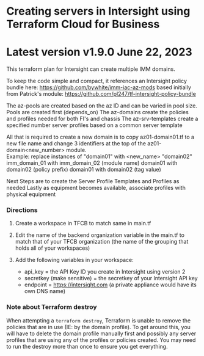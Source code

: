 
# Creating servers in Intersight using Terraform Cloud for Business
# Latest version v1.9.0 June 22, 2023

This terraform plan for Intersight can create multiple IMM domains.

To keep the code simple and compact, it references an Intersight policy bundle here:
https://github.com/bywhite/imm-iac-az-mods
based initially from Patrick's module:  https://github.com/pl247/tf-intersight-policy-bundle

The az-pools are created based on the az ID and can be varied in pool size. Pools are created first (depends_on)
The az-domains create the policies and profiles needed for both FI's and chassis
The az-srv-templates create a specified number server profiles based on a common server template

All that is required to create a new domain is to copy az01-domain01.tf to a new file name and change 3 identifiers at the top of the az01-domain<new_number> module.  
    Example: replace instances of "domain01" with <new_name> "domain02"
        imm_domain_01        with    imm_domain_02        (module name)
        domain01             with    domain02             (policy prefix)
        domain01             with    domain02             (tag value)

Next Steps are to create the Server Profile Templates and Profiles as needed
Lastly as equipment becomes available, associate profiles with physical equipment


### Directions

1. Create a workspace in TFCB to match same in main.tf

2. Edit the name of the backend organization variable in the main.tf to match that of your TFCB organization (the name of the grouping that holds all of your workspaces)

3. Add the following variables in your workspace:
    - api_key = the API Key ID you create in Intersight using version 2
    - secretkey (make sensitive) = the secretkey of your Intersight API key
    - endpoint = https://intersight.com    (a private appliance would have its own DNS name)

### Note about Terraform destroy

When attempting a `terraform destroy`, Terraform is unable to remove the policies that are in use (IE: by the domain profile). To get around this, you will have to delete the domain profile manually first and possibly any server profiles that are using any of the profiles or policies created.
You may need to run the destroy more than once to ensure you get everything.
